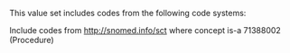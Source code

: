 This value set includes codes from the following code systems:

Include codes from http://snomed.info/sct  where concept is-a 71388002 (Procedure)